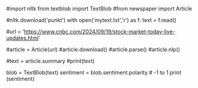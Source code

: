 #import nltk
from textblob import TextBlob
#from newspaper import Article


#nltk.download('punkt')
with open('mytext.txt','r') as f:
    text = f.read()

#url = 'https://www.cnbc.com/2024/09/19/stock-market-today-live-updates.html'

#article = Article(url)
#article.download()
#article.parse()
#article.nlp()

#text = article.summary
#print(text)

blob = TextBlob(text)
sentiment = blob.sentiment.polarity # -1 to 1
print (sentiment)
